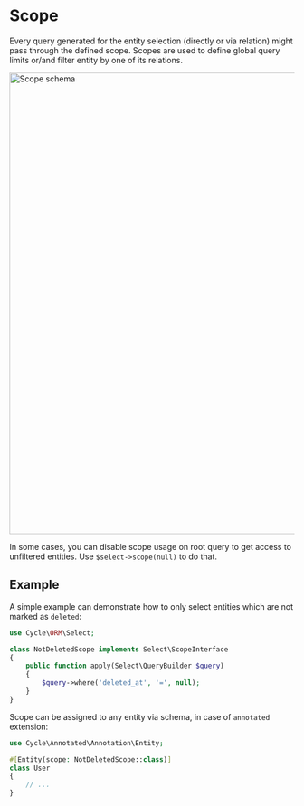 # Scope

Every query generated for the entity selection (directly or via relation) might pass through the defined scope.
Scopes are used to define global query limits or/and filter entity by one of its relations.

<img width="816" alt="Scope schema" src="https://user-images.githubusercontent.com/773481/144860939-f18d4fb0-083a-44fa-9691-73c95ecd069c.png">

In some cases, you can disable scope usage on root query to get access to unfiltered entities. Use `$select->scope(null)` to do that.

## Example
A simple example can demonstrate how to only select entities which are not marked as `deleted`:

```php
use Cycle\ORM\Select;

class NotDeletedScope implements Select\ScopeInterface
{
    public function apply(Select\QueryBuilder $query)
    {
        $query->where('deleted_at', '=', null);
    }
}
```

Scope can be assigned to any entity via schema, in case of `annotated` extension:

```php
use Cycle\Annotated\Annotation\Entity;

#[Entity(scope: NotDeletedScope::class)]
class User
{
    // ...
}
```

